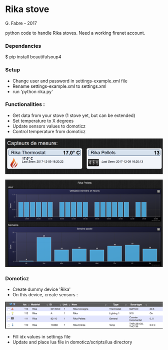 # Rika stove

G. Fabre - 2017

python code to handle Rika stoves.
Need a working firenet account.

### Dependancies

$ pip install beautifulsoup4

### Setup

- Change user and password in settings-example.xml file
- Rename settings-example.xml to settings.xml
- run 'python rika.py'

### Functionalities :

- Get data from your stove (1 stove yet, but can be extended)
- Set temperature to X degrees
- Update sensors values to domoticz
- Control temperature from domoticz

![alt text](https://github.com/iero/Rika-Stove/raw/master/misc/dmz_th_pellets.png)

![alt text](https://github.com/iero/Rika-Stove/raw/master/misc/dmz_pellets.png)

### Domoticz

- Create dummy device 'Rika'
- On this device, create sensors :

![alt text](https://github.com/iero/Rika-Stove/raw/master/misc/dmz_sensors.png)

- Fill idx values in settings file
- Update and place lua file in domoticz/scripts/lua directory

